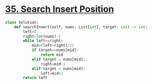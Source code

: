 # [35. Search Insert Position](https://leetcode.com/problems/search-insert-position/)
~~~python
class Solution:
    def searchInsert(self, nums: List[int], target: int) -> int:
        left=0
        right=len(nums)-1
        while left<=right:
            mid=(left+right)//2
            if target==nums[mid]:
                return mid
            elif target < nums[mid]:
                right=mid-1
            elif target > nums[mid]:
                left=mid+1
        return left
~~~
